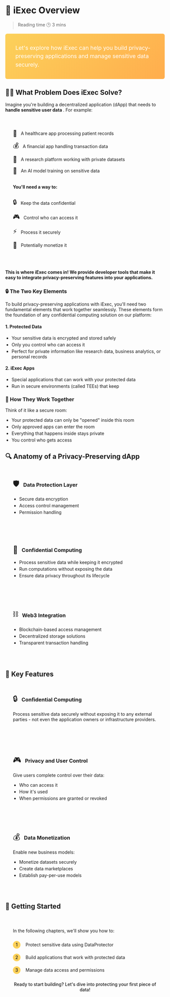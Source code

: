 # 🧐 iExec Overview

> Reading time 🕒 3 mins

<div class="hero">
  <div class="hero-content">
    <p>Let's explore how iExec can help you build privacy-preserving applications and manage sensitive data securely.</p>
  </div>
</div>

## 👨‍💻 What Problem Does iExec Solve?

<p>Imagine you're building a decentralized application (dApp) that needs to <strong> handle sensitive user data </strong>. For example:</p>
<div class="use-case-card">
  <div class="examples-list">
    <div class="example-item">
      <span class="example-icon">🏥</span>
      <span>A healthcare app processing patient records</span>
    </div>
    <div class="example-item">
      <span class="example-icon">💰</span>
      <span>A financial app handling transaction data</span>
    </div>
    <div class="example-item">
      <span class="example-icon">🔬</span>
      <span>A research platform working with private datasets</span>
    </div>
    <div class="example-item">
      <span class="example-icon">🤖</span>
      <span>An AI model training on sensitive data</span>
    </div>
  </div>

  <div class="requirements-list">
    <p><strong>You'll need a way to:</strong></p>
    <div class="requirement-item">
      <span class="req-icon">🔒</span>
      <span>Keep the data confidential</span>
    </div>
    <div class="requirement-item">
      <span class="req-icon">🎮</span>
      <span>Control who can access it</span>
    </div>
    <div class="requirement-item">
      <span class="req-icon">⚡</span>
      <span>Process it securely</span>
    </div>
    <div class="requirement-item">
      <span class="req-icon">💎</span>
      <span>Potentially monetize it</span>
    </div>
  </div>
</div>

<div class="solution-note">
  <p><strong>This is where iExec comes in! We provide developer tools that make it easy to integrate privacy-preserving features into your applications.</strong></p>
</div>

### 🔒 The Two Key Elements

To build privacy-preserving applications with iExec, you'll need two fundamental
elements that work together seamlessly. These elements form the foundation of
any confidential computing solution on our platform:

#### 1. Protected Data

- Your sensitive data is encrypted and stored safely
- Only you control who can access it
- Perfect for private information like research data, business analytics, or
  personal records

#### 2. iExec Apps

- Special applications that can work with your protected data
- Run in secure environments (called TEEs) that keep

### 🤝 How They Work Together

Think of it like a secure room:

- Your protected data can only be "opened" inside this room
- Only approved apps can enter the room
- Everything that happens inside stays private
- You control who gets access

## 🔍 Anatomy of a Privacy-Preserving dApp

<div class="anatomy-grid">
  <div class="anatomy-card">
    <div class="card-header">
      <span class="card-icon">🛡️</span>
      <h3>Data Protection Layer</h3>
    </div>
    <ul>
      <li>Secure data encryption</li>
      <li>Access control management</li>
      <li>Permission handling</li>
    </ul>
  </div>

  <div class="anatomy-card">
    <div class="card-header">
      <span class="card-icon">🔐</span>
      <h3>Confidential Computing</h3>
    </div>
    <ul>
      <li>Process sensitive data while keeping it encrypted</li>
      <li>Run computations without exposing the data</li>
      <li>Ensure data privacy throughout its lifecycle</li>
    </ul>
  </div>

  <div class="anatomy-card">
    <div class="card-header">
      <span class="card-icon">⛓️</span>
      <h3>Web3 Integration</h3>
    </div>
    <ul>
      <li>Blockchain-based access management</li>
      <li>Decentralized storage solutions</li>
      <li>Transparent transaction handling</li>
    </ul>
  </div>
</div>

## 🎯 Key Features

<div class="features-grid">
  <div class="feature-card">
    <div class="feature-header">
      <span class="feature-icon">🔒</span>
      <h3>Confidential Computing</h3>
    </div>
    <p>Process sensitive data securely without exposing it to any external parties - not even the application owners or infrastructure providers.</p>
  </div>

  <div class="feature-card">
    <div class="feature-header">
      <span class="feature-icon">🎮</span>
      <h3>Privacy and User Control</h3>
    </div>
    <p>Give users complete control over their data:</p>
    <ul>
      <li>Who can access it</li>
      <li>How it's used</li>
      <li>When permissions are granted or revoked</li>
    </ul>
  </div>

  <div class="feature-card">
    <div class="feature-header">
      <span class="feature-icon">💰</span>
      <h3>Data Monetization</h3>
    </div>
    <p>Enable new business models:</p>
    <ul>
      <li>Monetize datasets securely</li>
      <li>Create data marketplaces</li>
      <li>Establish pay-per-use models</li>
    </ul>
  </div>
</div>

## 🚀 Getting Started

<div class="getting-started-card">
  <p>In the following chapters, we'll show you how to:</p>
  
  <div class="steps-list">
    <div class="step-item">
      <span class="step-number">1</span>
      <span>Protect sensitive data using DataProtector</span>
    </div>
    <div class="step-item">
      <span class="step-number">2</span>
      <span>Build applications that work with protected data</span>
    </div>
    <div class="step-item">
      <span class="step-number">3</span>
      <span>Manage data access and permissions</span>
    </div>
  </div>

  <div class="cta-wrapper">
    <p>Ready to start building? Let's dive into protecting your first piece of data!</p>
  </div>
</div>

<style>
:root {
  --primary-color: #FCD15A;
  --secondary-color: #1D1D24;
  --accent-color: #CE2C68;
  --background-light: #F5F5F5;
  --card-shadow: 0 2px 6px rgba(29, 29, 36, 0.1);
  --card-hover-shadow: 0 8px 24px rgba(29, 29, 36, 0.15);
  --border-radius: 6px;
  --transition: all 0.3s ease;
}

.hero {
  background: linear-gradient(135deg, #FCD15A, #FFAD4D);
  border-radius: var(--border-radius);
  padding: 2rem;
  color: white;
 
}

.hero-content {
  max-width: 800px;
  margin: 0 auto;
}

.hero p {
  margin: 0;
  font-size: 1.1rem;
  line-height: 1.5;
}

.use-case-card, .anatomy-card, .feature-card, .getting-started-card {
  background: var(--vp-c-bg-soft);
  border-radius: var(--border-radius);
  padding: 1.5rem;
  margin-bottom: 1rem;
}

.examples-list, .requirements-list {
  display: flex;
  flex-direction: column;
  gap: 0.75rem;
  margin: 1rem 0;
}

.example-item, .requirement-item {
  display: flex;
  align-items: center;
  gap: 0.75rem;
}

.example-icon, .req-icon {
  font-size: 1.25rem;
}

.solution-note {
  border-radius: var(--border-radius);

  margin: 1.5rem 0;
}

.anatomy-grid, .features-grid {
  display: grid;
  grid-template-columns: repeat(auto-fit, minmax(280px, 1fr));
  gap: 1.5rem;
  margin: 1.5rem 0;
}

.card-header, .feature-header {
  display: flex;
  align-items: center;
  gap: 0.75rem;
  margin-bottom: 1rem;
}

.card-icon, .feature-icon {
  font-size: 1.5rem;
}

.card-header h3, .feature-header h3 {
  margin: 0;
  color: var(--vp-c-text-1);
}

ul {
  margin: 0.5rem 0;
  padding-left: 1.25rem;
}

li {
  margin: 0.25rem 0;
  color: var(--vp-c-text-2);
}

.steps-list {
  display: flex;
  flex-direction: column;
  gap: 1rem;
  margin: 1.5rem 0;
}

.step-item {
  display: flex;
  align-items: center;
  gap: 1rem;
}

.step-number {
  background: var(--primary-color);
  color: var(--secondary-color);
  width: 24px;
  height: 24px;
  border-radius: 50%;
  display: flex;
  align-items: center;
  justify-content: center;
  font-weight: 500;
}

.cta-wrapper {
  text-align: center;
  margin-top: 1.5rem;
  font-weight: 500;
}

@media (max-width: 768px) {
  .anatomy-grid, .features-grid {
    grid-template-columns: 1fr;
  }
}

.anatomy-card, .feature-card {
  border: 1px solid var(--vp-c-divider);
}
</style>
